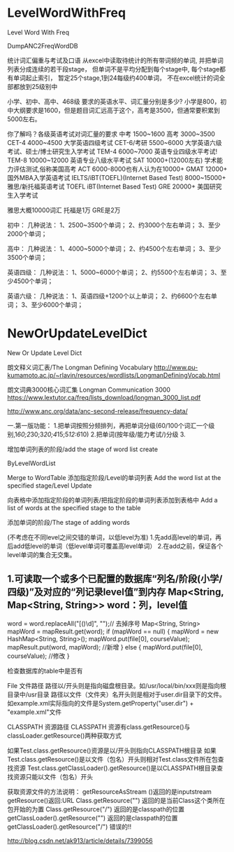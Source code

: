 # LevelWordWithFreq
Level Word With Freq

DumpANC2FreqWordDB

统计词汇偏重与考试及口语
从excel中读取待统计的所有带词频的单词,
并把单词列表分成连续的若干段stage，
但单词不是平均分配到每个stage中,
每个stage都有单词起止索引，
暂定25个stage,1到24每级约400单词，
不在excel统计的词全部都放到25级别中


小学、初中、高中、468级 要求的英语水平、词汇量分别是多少?
小学是800，初中大纲要求是1600，但是题目词汇远高于这个，高考是3500，但通常要积累到5000左右。

你了解吗？各级英语考试对词汇量的要求
中考 1500~1600
高考 3000~3500
CET-4 4000~4500 大学英语四级考试
CET-6/考研 5500~6000 大学英语六级考试、硕士/博士研究生入学考试
TEM-4 6000~7000 英语专业四级水平考试!
TEM-8 10000~12000 英语专业八级水平考试
SAT 10000+(12000左右) 学术能力评估测试,俗称美国高考
ACT 6000-8000也有人认为在10000+
GMAT 12000+ 国外MBA入学英语考试
IELTS/iBT(TOEFL)(Internet Based Test) 8000~15000+ 雅思/新托福英语考试 TOEFL iBT(Internet Based Test)
GRE 20000+ 美国研究生入学考试

雅思大概10000词汇 托福是1万 GRE是2万

初中：  几种说法：
1、2500~3500个单词；
2、约3000个左右单词；
3、至少2000个单词；

高中：  几种说法：
1、4000~5000个单词；
2、约4500个左右单词；
3、至少3500个单词； 

英语四级：  几种说法：
1、5000~6000个单词；
2、约5500个左右单词；
3、至少4500个单词； 

英语六级：  几种说法：
1、英语四级+1200个以上单词；
2、约6600个左右单词；
3、至少6000个单词； 


# NewOrUpdateLevelDict
New Or Update Level Dict

朗文释义词汇表/The Longman Defining Vocabulary
http://www.pu-kumamoto.ac.jp/~rlavin/resources/wordlists/LongmanDefiningVocab.html

朗文词典3000核心词汇集 Longman Communication 3000
https://www.lextutor.ca/freq/lists_download/longman_3000_list.pdf

http://www.anc.org/data/anc-second-release/frequency-data/

一.第一版功能：
1.把单词按照分频排列，再把单词分级(60/100个词汇一个级别,1*60;2*30;3*20;4*15;5*12:6*10)
2.把单词(按年级/能力考试/)分级
3.


增加单词列表的阶段/add the stage of word list
create

ByLevelWordList


Merge to WordTable
添加指定阶段/Level的单词列表
Add the word list at the specified stage/Level
Update 

向表格中添加指定阶段的单词列表/把指定阶段的单词列表添加到表格中
Add a list of words at the specified stage to the table

添加单词的阶段/The stage of adding words


(不考虑在不同level之间交错的单词，以低level为准)
1.先add高level的单词，再后add低level的单词（低level单词可覆盖高level单词）
2.在add之前，保证各个level单词的集合无交集。


1.可读取一个或多个已配置的数据库“列名/阶段(小学/四级)”及对应的“列记录level值”到内存
Map<String, Map<String, String>>
word：列，level值
------------------
word = word.replaceAll("[()\\d]", "");// 去掉序号
Map<String, String> mapWord = mapResult.get(word);
if (mapWord == null) {
    mapWord = new HashMap<String, String>();
    mapWord.put(file[0], courseValue);
    mapResult.put(word, mapWord);       //新增
} else {
    mapWord.put(file[0], courseValue);  //修改
}

检查数据库的table中是否有


File 文件路径
路径以/开头则是指向磁盘根目录。如/usr/local/bin/xxx则是指向根目录中/usr目录
路径以文件（文件夹）名开头则是相对于user.dir目录下的文件。如example.xml实际指向的文件是System.getProperty("user.dir") + "example.xml"文件


CLASSPATH 资源路径
CLASSPATH 资源有class.getResource()与classLoader.getResource()两种获取方式

如果Test.class.getResource()资源是以/开头则指向CLASSPATH根目录
如果Test.class.getResource()是以文件（包名）开头则相对Test.class文件所在包查找资源
Test.class.getClassLoader().getResource()是以CLASSPATH根目录查找资源只能以文件（包名）开头


获取资源文件的方法说明：
       getResourceAsStream ()返回的是inputstream
       getResource()返回:URL
       Class.getResource("")    返回的是当前Class这个类所在包开始的为置
       Class.getResource("/") 返回的是classpath的位置
       getClassLoader().getResource("")  返回的是classpath的位置
       getClassLoader().getResource("/")  错误的!!
       
http://blog.csdn.net/ak913/article/details/7399056